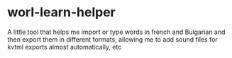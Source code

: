 worl-learn-helper
=================

A little tool that helps me import or type words in french and Bulgarian and then export them in different formats, allowing me to add sound files for kvtml exports almost automatically, etc
